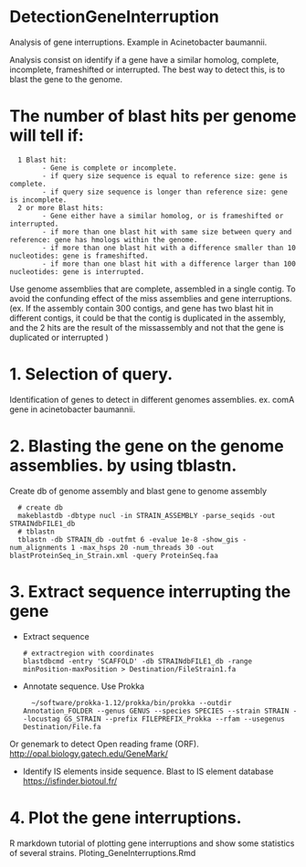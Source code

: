 # DetectionGeneInterruption


Analysis of gene interruptions. Example in Acinetobacter baumannii.

Analysis consist on identify if a gene have a similar homolog, complete, incomplete, frameshifted or interrupted. The best way to detect this, is to blast the gene to the genome. 

# The number of blast hits per genome will tell if: 

      1 Blast hit: 
            - Gene is complete or incomplete.
            - if query size sequence is equal to reference size: gene is complete.
            - if query size sequence is longer than reference size: gene is incomplete.
      2 or more Blast hits:
            - Gene either have a similar homolog, or is frameshifted or interrupted.
            - if more than one blast hit with same size between query and reference: gene has hmologs within the genome.
            - if more than one blast hit with a difference smaller than 10 nucleotides: gene is frameshifted.
            - if more than one blast hit with a difference larger than 100 nucleotides: gene is interrupted.



Use genome assemblies that are complete, assembled in a single contig. To avoid the confunding effect of the miss assemblies and gene interruptions. (ex. If the assembly contain 300 contigs, and gene has two blast hit in different contigs, it could be that the contig is duplicated in the assembly, and the 2 hits are the result of the missassembly and not that the gene is duplicated or interrupted )

# 1. Selection of query. 
Identification of genes to detect in different genomes assemblies.
ex. comA gene in acinetobacter baumannii.  

# 2. Blasting the gene on the genome assemblies. by using tblastn. 

Create db of genome assembly and blast gene to genome assembly

      # create db 
      makeblastdb -dbtype nucl -in STRAIN_ASSEMBLY -parse_seqids -out STRAINdbFILE1_db 
      # tblastn
      tblastn -db STRAIN_db -outfmt 6 -evalue 1e-8 -show_gis -num_alignments 1 -max_hsps 20 -num_threads 30 -out blastProteinSeq_in_Strain.xml -query ProteinSeq.faa

# 3. Extract sequence interrupting the gene

- Extract sequence
      
      # extractregion with coordinates
      blastdbcmd -entry 'SCAFFOLD' -db STRAINdbFILE1_db -range minPosition-maxPosition > Destination/FileStrain1.fa

- Annotate sequence.
Use Prokka    
                        
        ~/software/prokka-1.12/prokka/bin/prokka --outdir Annotation_FOLDER --genus GENUS --species SPECIES --strain STRAIN --locustag GS_STRAIN --prefix FILEPREFIX_Prokka --rfam --usegenus Destination/File.fa

Or genemark to detect Open reading frame (ORF). http://opal.biology.gatech.edu/GeneMark/
           
                     
             
- Identify IS elements inside sequence.
Blast to IS element database https://isfinder.biotoul.fr/



# 4. Plot the gene interruptions. 

R markdown tutorial of plotting gene interruptions and show some statistics of several strains. Ploting_GeneInterruptions.Rmd
